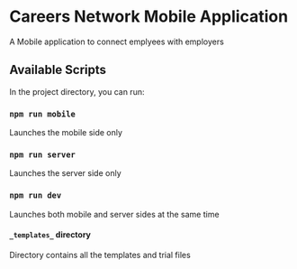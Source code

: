 # Careers Network Mobile Application

A Mobile application to connect emplyees with employers

## Available Scripts

In the project directory, you can run:

### `npm run mobile`

Launches the mobile side only

### `npm run server`

Launches the server side only

### `npm run dev`

Launches both mobile and server sides at the same time

#### `_templates_` directory

Directory contains all the templates and trial files
